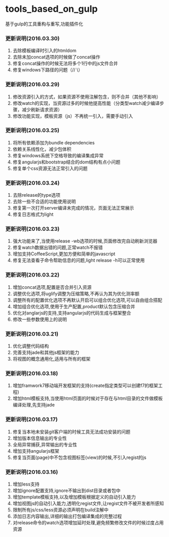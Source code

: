 # tools_based_on_gulp
基于gulp的工具重构与重写,功能插件化

### 更新说明(2016.03.30)
1. 去除模板编译时引入的htmldom
2. 去除未加concat选项的时候做了concat操作
3. 修复concat操作的时候无法将多个1行中的js文件合并
4. 修复windows下路径的问题（// \）

### 更新说明(2016.03.29)
1. 修改资源引入的方式，如果资源不使用注解包含，则不合并（其他不影响）
2. 修改watch的实现，当资源过多的时候他提高性能（分类型watch减少编译步骤，减少刷新请求资源）
3. 修改功能实现，模板资源（js）不再统一引入，需要手动引入

### 更新说明(2016.03.25)
1. 将所有依赖添加为bundle dependencies
2. 依赖关系线性化，减少包体积
3. 修复windows系统下空格导致的编译集成异常
4. 修复angularjs和bootstrap结合的dom结构有点小问题
5. 修复单个css资源无法正常引入的问题

### 更新说明(2016.03.24)

1. 去除release的type选项
2. 去除一些不合适的功能使用说明
3. 修复第一次打开server编译未完成的情况，页面无法正常展示
4. 修复日志格式为light

### 更新说明(2016.03.23)

1. 强大功能来了,当使用release -wb选项的时候,页面修改完自动刷新浏览器
2. 修复watch数据出错的问题,正常watch不报错
3. 增加支持CoffeeScript,更加方便和简单的javascript
4. 修复无法查看子命令帮助信息的问题,light release -h可以正常使用

### 更新说明(2016.03.22)

1. 增加concat选项,配置是否合并引入资源
2. 调整优化选项,将uglify调整为压缩策略,不再认为其为优化测率额
3. 调整所有的配置优化选项不再默认开启可以组合优化选项,可以自由组合搭配
4. 增加组合优化选项,使用于生产配置,product默认包含压缩合并
5. 优化对anglarjs的支持,支持angularjs的代码生成与框架整合
5. 修改一些参数使用上的说明

### 更新说明(2016.03.21)

1. 优化调整代码结构
2. 完善支持jade和其他js框架的能力
3. 将视图的概念通用化,适用与所有的框架

### 更新说明(2016.03.18)

1. 增加framwork7移动端开发框架的支持(create指定类型可以创建f7的框架工程)
2. 增加html模板支持,当使用html页面的时候对于存在与html目录的文件做模板编译处理,先支持jade

### 更新说明(2016.03.17)

1. 修复当本地未安装git客户端的时候工具无法成功安装的问题
2. 增加版本信息输出的专业性
3. 全局异常捕获,异常输出的专业性
4. 增加支持angularjs框架
5. 修复当页面(page)中不包含视图标签(view)的时候,不引入regist的js

### 更新说明(2016.03.16)

1. 增加less支持
2. 增加ignore配置支持,ignore不输出到dist目录或者包中
3. 增加template模板支持,以及增加模板根据定义的自动引入能力
4. 增加视图js的自动引入能力,透明化regist文件,让regist文件不被开发者所感知
5. 限制所有js/css/less资源必须声明在build注解中
6. 添加日志内容输出,详细的输出打包编译集成的完整过程
7. 对release命令的watch选项增加延时处理,避免频繁修改文件的时候过度占用资源
